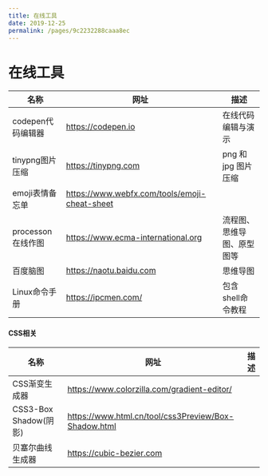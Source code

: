 ```yaml
---
title: 在线工具
date: 2019-12-25
permalink: /pages/9c2232288caaa8ec
---
```

# 在线工具



| 名称              | 网址                                            | 描述                       |
| ----------------- | ----------------------------------------------- | -------------------------- |
| codepen代码编辑器 | <https://codepen.io>                            | 在线代码编辑与演示         |
| tinypng图片压缩   | <https://tinypng.com>                           | png 和 jpg 图片压缩        |
| emoji表情备忘单   | <https://www.webfx.com/tools/emoji-cheat-sheet> |                            |
| processon在线作图 | <https://www.ecma-international.org>            | 流程图、思维导图、原型图等 |
| 百度脑图          | <https://naotu.baidu.com>                       | 思维导图                   |
| Linux命令手册     | <https://ipcmen.com/>                           | 包含shell命令教程          |



#### CSS相关

| 名称                  | 网址                                                   | 描述 |
| --------------------- | ------------------------------------------------------ | ---- |
| CSS渐变生成器         | <https://www.colorzilla.com/gradient-editor/>          |      |
| CSS3-Box Shadow(阴影) | <https://www.html.cn/tool/css3Preview/Box-Shadow.html> |      |
| 贝塞尔曲线生成器      | <https://cubic-bezier.com>                             |      |

